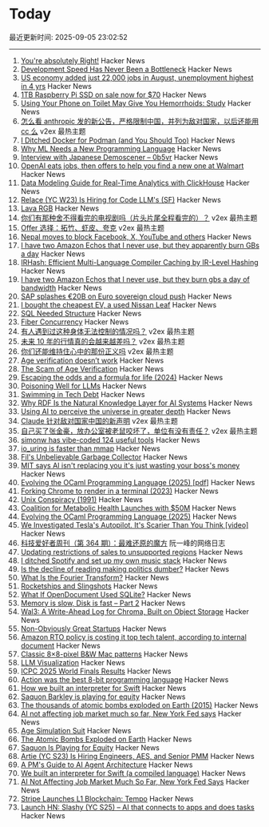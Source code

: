 # Today

最近更新时间: 2025-09-05 23:02:52

--- 
1. [You're absolutely Right!](https://absolutelyright.lol/) Hacker News
2. [Development Speed Has Never Been a Bottleneck](https://pawelbrodzinski.substack.com/p/development-speed-is-not-a-bottleneck) Hacker News
3. [US economy added just 22,000 jobs in August, unemployment highest in 4 yrs](https://www.cnn.com/2025/09/05/economy/us-jobs-report-august-final) Hacker News
4. [1TB Raspberry Pi SSD on sale now for $70](https://www.raspberrypi.com/news/1tb-raspberry-pi-ssd-on-sale-now-for-70/) Hacker News
5. [Using Your Phone on Toilet May Give You Hemorrhoids: Study](https://www.nbcnews.com/health/health-news/phone-use-hemorrhoids-bathroom-social-media-scrolling-rcna228080) Hacker News
6. [怎么看 anthropic 发的新公告，严格限制中国，并列为敌对国家，以后还能用 cc 么](https://www.v2ex.com/t/1157258) v2ex 最热主题
7. [I Ditched Docker for Podman (and You Should Too)](https://codesmash.dev/why-i-ditched-docker-for-podman-and-you-should-too) Hacker News
8. [Why ML Needs a New Programming Language](https://signalsandthreads.com/why-ml-needs-a-new-programming-language/) Hacker News
9. [Interview with Japanese Demoscener – 0b5vr](https://6octaves.com/2025/09/interview-with-demoscener-0b5vr.html) Hacker News
10. [OpenAI eats jobs, then offers to help you find a new one at Walmart](https://www.theregister.com/2025/09/05/openai_jobs_board/) Hacker News
11. [Data Modeling Guide for Real-Time Analytics with ClickHouse](https://www.ssp.sh/blog/practical-data-modeling-clickhouse/) Hacker News
12. [Relace (YC W23) Is Hiring for Code LLM's (SF)](https://news.ycombinator.com/item?id=45137554) Hacker News
13. [Lava RGB](https://amaiorano.io/2025/09/03/lava-rgb.html) Hacker News
14. [你们有那种舍不得看完的电视剧吗（片头片尾全程看完的）？](https://www.v2ex.com/t/1157330) v2ex 最热主题
15. [Offer 选择：拓竹、虾皮、夸克](https://www.v2ex.com/t/1157233) v2ex 最热主题
16. [Nepal moves to block Facebook, X, YouTube and others](https://www.aljazeera.com/news/2025/9/4/nepal-moves-to-block-facebook-x-youtube-and-others) Hacker News
17. [I have two Amazon Echos that I never use, but they apparently burn GBs a day](https://twitter.com/davepl1968/status/1963803025572770212) Hacker News
18. [IRHash: Efficient Multi-Language Compiler Caching by IR-Level Hashing](https://www.usenix.org/conference/atc25/presentation/landsberg) Hacker News
19. [I have two Amazon Echos that I never use, but they burn gbs a day of bandwidth](https://twitter.com/davepl1968/status/1963803025572770212) Hacker News
20. [SAP splashes €20B on Euro sovereign cloud push](https://www.theregister.com/2025/09/04/sap_sovereign_cloud/) Hacker News
21. [I bought the cheapest EV, a used Nissan Leaf](https://www.jeffgeerling.com/blog/2025/i-bought-cheapest-ev-used-nissan-leaf) Hacker News
22. [SQL Needed Structure](https://www.scattered-thoughts.net/writing/sql-needed-structure/) Hacker News
23. [Fiber Concurrency](https://honeyryderchuck.gitlab.io/httpx/wiki/Fiber-Concurrency) Hacker News
24. [有人遇到过这种身体无法控制的情况吗？](https://www.v2ex.com/t/1157267) v2ex 最热主题
25. [未来 10 年的行情真的会越来越差吗？](https://www.v2ex.com/t/1157259) v2ex 最热主题
26. [你们还能维持住心中的那份正义吗](https://www.v2ex.com/t/1157250) v2ex 最热主题
27. [Age verification doesn’t work](https://pornbiz.com/post/17/the_scam_of_age_verification) Hacker News
28. [The Scam of Age Verification](https://pornbiz.com/post/17/the_scam_of_age_verification) Hacker News
29. [Escaping the odds and a formula for life (2024)](https://farhadg.com/blog/escaping-odds/) Hacker News
30. [Poisoning Well for LLMs](https://heydonworks.com/article/poisoning-well/) Hacker News
31. [Swimming in Tech Debt](https://helpthisbook.com/lou-franco/swimming-in-tech-debt) Hacker News
32. [Why RDF Is the Natural Knowledge Layer for AI Systems](https://bryon.io/why-rdf-is-the-natural-knowledge-layer-for-ai-systems-a5fd0b43d4c5) Hacker News
33. [Using AI to perceive the universe in greater depth](https://deepmind.google/discover/blog/using-ai-to-perceive-the-universe-in-greater-depth/) Hacker News
34. [Claude 针对敌对国家中国的新声明](https://www.v2ex.com/t/1157268) v2ex 最热主题
35. [自己买了张金豪，放办公室被老鼠咬坏了，单位有没有责任？](https://www.v2ex.com/t/1157209) v2ex 最热主题
36. [simonw has vibe-coded 124 useful tools](https://simonwillison.net/2025/Sep/4/highlighted-tools/) Hacker News
37. [io_uring is faster than mmap](https://www.bitflux.ai/blog/memory-is-slow-part2/) Hacker News
38. [Fil's Unbelievable Garbage Collector](https://fil-c.org/fugc) Hacker News
39. [MIT says AI isn't replacing you it's just wasting your boss's money](https://www.interviewquery.com/p/mit-ai-isnt-replacing-workers-just-wasting-money) Hacker News
40. [Evolving the OCaml Programming Language (2025) [pdf]](https://kcsrk.info/slides/Evolution_Ashoka_2025.pdf) Hacker News
41. [Forking Chrome to render in a terminal (2023)](https://fathy.fr/carbonyl) Hacker News
42. [Unix Conspiracy (1991)](http://www.catb.org/~esr/jargon/html/U/Unix-conspiracy.html) Hacker News
43. [Coalition for Metabolic Health Launches with $50M](https://coalitionformetabolichealth.org/news/coalition-for-metabolic-health-launches-as-part-of-50-million-investment-to-tackle-americas-health-crisis/) Hacker News
44. [Evolving the OCaml Programming Language (2025)](https://kcsrk.info/talks#Evolution_Ashoka_2025) Hacker News
45. [We Investigated Tesla's Autopilot. It's Scarier Than You Think [video]](https://www.youtube.com/watch?v=6ltU9q1pKKM) Hacker News
46. [科技爱好者周刊（第 364 期）：最难还原的魔方](http://www.ruanyifeng.com/blog/2025/09/weekly-issue-364.html) 阮一峰的网络日志
47. [Updating restrictions of sales to unsupported regions](https://www.anthropic.com/news/updating-restrictions-of-sales-to-unsupported-regions) Hacker News
48. [I ditched Spotify and set up my own music stack](https://leshicodes.github.io/blog/spotify-migration/) Hacker News
49. [Is the decline of reading making politics dumber?](https://www.economist.com/culture/2025/09/04/is-the-decline-of-reading-making-politics-dumber) Hacker News
50. [What Is the Fourier Transform?](https://www.quantamagazine.org/what-is-the-fourier-transform-20250903/) Hacker News
51. [Rocketships and Slingshots](https://postround.substack.com/p/rocketships-and-slingshots) Hacker News
52. [What If OpenDocument Used SQLite?](https://www.sqlite.org/affcase1.html) Hacker News
53. [Memory is slow, Disk is fast – Part 2](https://www.bitflux.ai/blog/memory-is-slow-part2/) Hacker News
54. [Wal3: A Write-Ahead Log for Chroma, Built on Object Storage](https://trychroma.com/engineering/wal3) Hacker News
55. [Non-Obviously Great Startups](https://postround.substack.com/p/rocketships-and-slingshots) Hacker News
56. [Amazon RTO policy is costing it top tech talent, according to internal document](https://www.businessinsider.com/amazon-rto-policy-costing-it-top-tech-talent-ai-recruiters-2025-9) Hacker News
57. [Classic 8×8-pixel B&W Mac patterns](https://www.pauladamsmith.com/blog/2025/09/classic-mac-patterns.html) Hacker News
58. [LLM Visualization](https://bbycroft.net/llm) Hacker News
59. [ICPC 2025 World Finals Results](https://worldfinals.icpc.global/scoreboard/2025/index.html) Hacker News
60. [Action was the best 8-bit programming language](https://www.goto10retro.com/p/action-was-the-best-8-bit-programming) Hacker News
61. [How we built an interpreter for Swift](https://www.bitrig.app/blog/swift-interpreter) Hacker News
62. [Saquon Barkley is playing for equity](https://www.readtheprofile.com/p/saquon-barkley-investment-portfolio) Hacker News
63. [The thousands of atomic bombs exploded on Earth (2015)](https://kottke.org/25/09/the-thousands-of-atomic-bombs-exploded-on-earth) Hacker News
64. [AI not affecting job market much so far, New York Fed says](https://money.usnews.com/investing/news/articles/2025-09-04/ai-not-affecting-job-market-much-so-far-new-york-fed-says) Hacker News
65. [Age Simulation Suit](https://www.age-simulation-suit.com/) Hacker News
66. [The Atomic Bombs Exploded on Earth](https://kottke.org/25/09/the-thousands-of-atomic-bombs-exploded-on-earth) Hacker News
67. [Saquon Is Playing for Equity](https://www.readtheprofile.com/p/saquon-barkley-investment-portfolio) Hacker News
68. [Artie (YC S23) Is Hiring Engineers, AES, and Senior PMM](https://www.ycombinator.com/companies/artie/jobs) Hacker News
69. [A PM's Guide to AI Agent Architecture](https://www.productcurious.com/p/a-pms-guide-to-ai-agent-architecture) Hacker News
70. [We built an interpreter for Swift (a compiled language)](https://www.bitrig.app/blog/swift-interpreter) Hacker News
71. [AI Not Affecting Job Market Much So Far, New York Fed Says](https://money.usnews.com/investing/news/articles/2025-09-04/ai-not-affecting-job-market-much-so-far-new-york-fed-says) Hacker News
72. [Stripe Launches L1 Blockchain: Tempo](https://tempo.xyz) Hacker News
73. [Launch HN: Slashy (YC S25) – AI that connects to apps and does tasks](https://news.ycombinator.com/item?id=45129031) Hacker News
